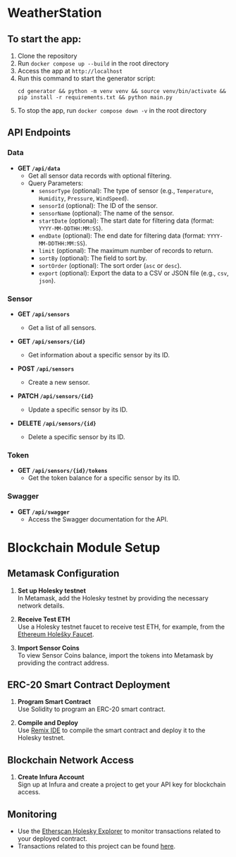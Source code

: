 # WeatherStation

## To start the app:
1. Clone the repository
2. Run `docker compose up --build` in the root directory
3. Access the app at `http://localhost`
4. Run this command to start the generator script:
   ```
   cd generator && python -m venv venv && source venv/bin/activate && pip install -r requirements.txt && python main.py
   ```
5. To stop the app, run `docker compose down -v` in the root directory


## API Endpoints

### Data

- **GET `/api/data`**
    - Get all sensor data records with optional filtering.
    - Query Parameters:
        - `sensorType` (optional): The type of sensor (e.g., `Temperature`, `Humidity`, `Pressure`, `WindSpeed`).
        - `sensorId` (optional): The ID of the sensor.
        - `sensorName` (optional): The name of the sensor.
        - `startDate` (optional): The start date for filtering data (format: `YYYY-MM-DDTHH:MM:SS`).
        - `endDate` (optional): The end date for filtering data (format: `YYYY-MM-DDTHH:MM:SS`).
        - `limit` (optional): The maximum number of records to return.
        - `sortBy` (optional): The field to sort by.
        - `sortOrder` (optional): The sort order (`asc` or `desc`).
        - `export` (optional): Export the data to a CSV or JSON file (e.g., `csv`, `json`).

### Sensor

- **GET `/api/sensors`**
   - Get a list of all sensors.

- **GET `/api/sensors/{id}`**
   - Get information about a specific sensor by its ID.

- **POST `/api/sensors`**
   - Create a new sensor.

- **PATCH `/api/sensors/{id}`**
   - Update a specific sensor by its ID.

- **DELETE `/api/sensors/{id}`**
   - Delete a specific sensor by its ID.

### Token

- **GET `/api/sensors/{id}/tokens`**
   - Get the token balance for a specific sensor by its ID.

### Swagger

- **GET `/api/swagger`**
   - Access the Swagger documentation for the API.

# Blockchain Module Setup

## Metamask Configuration
1. **Set up Holesky testnet**  
   In Metamask, add the Holesky testnet by providing the necessary network details.

2. **Receive Test ETH**  
   Use a Holesky testnet faucet to receive test ETH, for example, from the [Ethereum Holešky Faucet](https://cloud.google.com/application/web3/faucet/ethereum/holesky).

3. **Import Sensor Coins**  
   To view Sensor Coins balance, import the tokens into Metamask by providing the contract address.

## ERC-20 Smart Contract Deployment
1. **Program Smart Contract**  
   Use Solidity to program an ERC-20 smart contract.

2. **Compile and Deploy**  
   Use [Remix IDE](https://remix.ethereum.org/) to compile the smart contract and deploy it to the Holesky testnet.

## Blockchain Network Access
1. **Create Infura Account**  
   Sign up at Infura and create a project to get your API key for blockchain access.

## Monitoring
- Use the [Etherscan Holesky Explorer](https://holesky.etherscan.io) to monitor transactions related to your deployed contract.
- Transactions related to this project can be found [here](https://holesky.etherscan.io/token/0xe99ddc1405e2a5c2c4d57642ea742706a9ddb750).